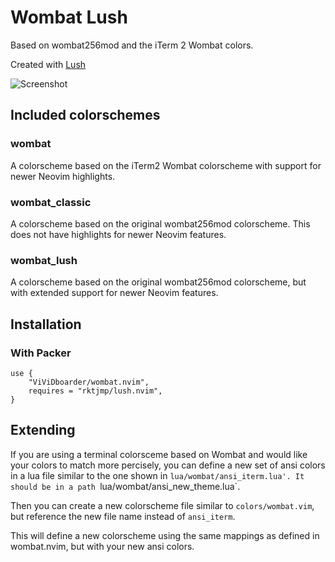 # Wombat Lush

Based on wombat256mod and the iTerm 2 Wombat colors.

Created with [Lush](http://git.io/lush.nvim)

![Screenshot](https://user-images.githubusercontent.com/137025/138964572-88d52e78-c971-4e69-8d4f-65b5fa245e51.png)
## Included colorschemes

### wombat

A colorscheme based on the iTerm2 Wombat colorscheme with support for newer Neovim highlights.

### wombat_classic

A colorscheme based on the original wombat256mod colorscheme. This does not have highlights for newer Neovim features.

### wombat_lush

A colorscheme based on the original wombat256mod colorscheme, but with extended support for newer Neovim features.

## Installation

### With Packer

    use {
        "ViViDboarder/wombat.nvim",
        requires = "rktjmp/lush.nvim",
    }

## Extending

If you are using a terminal colorsceme based on Wombat and would like your colors to match more percisely, you can define a new set of ansi colors in a lua file similar to the one shown in `lua/wombat/ansi_iterm.lua'. It should be in a path `lua/wombat/ansi_new_theme.lua`.

Then you can create a new colorscheme file similar to `colors/wombat.vim`, but reference the new file name instead of `ansi_iterm`.

This will define a new colorscheme using the same mappings as defined in wombat.nvim, but with your new ansi colors.
